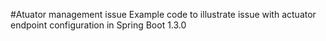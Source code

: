 #Atuator management issue
Example code to illustrate issue with actuator endpoint configuration in Spring Boot 1.3.0

